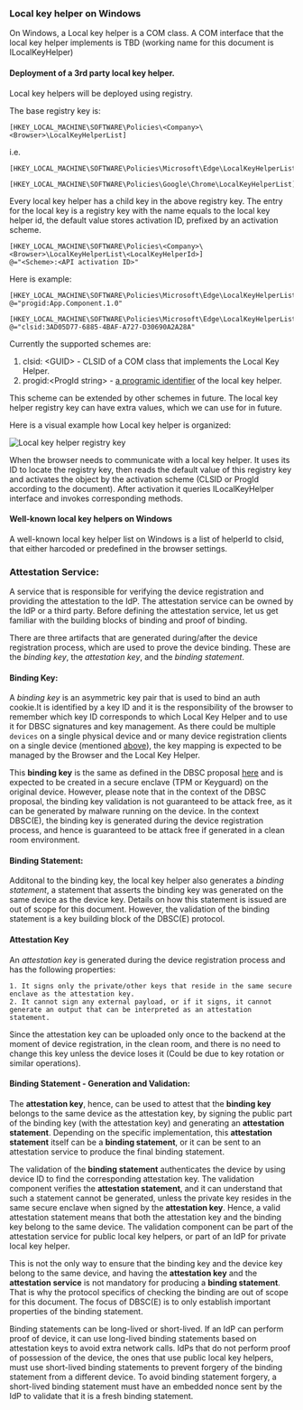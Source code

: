 ### Local key helper on Windows

On Windows, a Local key helper is a COM class. A COM interface that the local key helper implements is TBD (working name for this document is ILocalKeyHelper)

#### Deployment of a 3rd party local key helper.

Local key helpers will be deployed using registry.

The base registry key is:

```
[HKEY_LOCAL_MACHINE\SOFTWARE\Policies\<Company>\<Browser>\LocalKeyHelperList]
```

i.e.

```
[HKEY_LOCAL_MACHINE\SOFTWARE\Policies\Microsoft\Edge\LocalKeyHelperList]

[HKEY_LOCAL_MACHINE\SOFTWARE\Policies\Google\Chrome\LocalKeyHelperList]
```

Every local key helper has a child key in the above registry key. The entry for the local key is a registry key with the name equals to the local key helper id, the default value stores activation ID, prefixed by an activation scheme.

```
[HKEY_LOCAL_MACHINE\SOFTWARE\Policies\<Company>\<Browser>\LocalKeyHelperList\<LocalKeyHelperId>]
@="<Scheme>:<API activation ID>"
```

Here is example:

```
[HKEY_LOCAL_MACHINE\SOFTWARE\Policies\Microsoft\Edge\LocalKeyHelperList\login.contoso.com]
@="progid:App.Component.1.0"

[HKEY_LOCAL_MACHINE\SOFTWARE\Policies\Microsoft\Edge\LocalKeyHelperList\login.fabrikam.com]
@="clsid:3AD05D77-6885-4BAF-A727-D30690A2A28A"
```

Currently the supported schemes are:

1. clsid: \<GUID\> - CLSID of a COM class that implements the Local Key Helper.
2. progid:\<ProgId string\> - [a programic identifier](https://learn.microsoft.com/en-us/windows/win32/com/-progid--key) of the local key helper.

This scheme can be extended by other schemes in future.
The local key helper registry key can have extra values, which we can use for in future.

Here is a visual example how Local key helper is organized:

![Local key helper registry key](./images/keyhelper-reg.png)

When the browser needs to communicate with a local key helper. It uses its ID to locate the registry key, then reads the default value of this registry key and activates the object by the activation scheme (CLSID or ProgId according to the document). After activation it queries ILocalKeyHelper interface and invokes corresponding methods.

#### Well-known local key helpers on Windows

A well-known local key helper list on Windows is a list of helperId to clsid, that either harcoded or predefined in the browser settings.

### **Attestation Service**:

A service that is responsible for verifying the device registration and providing the attestation to the IdP. The attestation service can be owned by the IdP or a third party. Before defining the attestation service, let us get familiar with the building blocks of binding and proof of binding.

There are three artifacts that are generated during/after the device registration process, which are used to prove the device binding. These are the _binding key_, the _attestation key_, and the _binding statement_.

#### **Binding Key**:

A _binding key_ is an asymmetric key pair that is used to bind an auth cookie.It is identified by a key ID and it is the responsibility of the browser to remember which key ID corresponds to which Local Key Helper and to use it for DBSC signatures and key management. As there could be multiple `devices` on a single physical device and or many device registration clients on a single device (mentioned [above](#device-registration-client)), the key mapping is expected to be managed by the Browser and the Local Key Helper.

This **binding key** is the same as defined in the DBSC proposal [here](https://github.com/WICG/dbsc?tab=readme-ov-file#maintaining-a-session) and is expected to be created in a secure enclave (TPM or Keyguard) on the original device. However, please note that in the context of the DBSC proposal, the binding key validation is not guaranteed to be attack free, as it can be generated by malware running on the device. In the context DBSC(E), the binding key is generated during the device registration process, and hence is guaranteed to be attack free if generated in a clean room environment.

#### **Binding Statement**:

Additonal to the binding key, the local key helper also generates a _binding statement_, a statement that asserts the binding key was generated on the same device as the device key. Details on how this statement is issued are out of scope for this document. However, the validation of the binding statement is a key building block of the DBSC(E) protocol.

#### **Attestation Key**

An _attestation key_ is generated during the device registration process and has the following properties:

    1. It signs only the private/other keys that reside in the same secure enclave as the attestation key.
    2. It cannot sign any external payload, or if it signs, it cannot generate an output that can be interpreted as an attestation statement.

Since the attestation key can be uploaded only once to the backend at the moment of device registration, in the clean room, and there is no need to change this key unless the device loses it (Could be due to key rotation or similar operations).

#### **Binding Statement - Generation and Validation**:

The **attestation key**, hence, can be used to attest that the **binding key** belongs to the same device as the attestation key, by signing the public part of the binding key (with the attestation key) and generating an **attestation statement**. Depending on the specific implementation, this **attestation statement** itself can be a **binding statement**, or it can be sent to an attestation service to produce the final binding statement.

The validation of the **binding statement** authenticates the device by using device ID to find the corresponding attestation key. The validation component verifies the **attestation statement**, and it can understand that such a statement cannot be generated, unless the private key resides in the same secure enclave when signed by the **attestation key**. Hence, a valid attestation statement means that both the attestation key and the binding key belong to the same device. The validation component can be part of the attestation service for public local key helpers, or part of an IdP for private local key helper.

This is not the only way to ensure that the binding key and the device key belong to the same device, and having the **attestation key** and the **attestation service** is not mandatory for producing a **binding statement**. That is why the protocol specifics of checking the binding are out of scope for this document. The focus of DBSC(E) is to only establish important properties of the binding statement.

Binding statements can be long-lived or short-lived. If an IdP can perform proof of device, it can use long-lived binding statements based on attestation keys to avoid extra network calls. IdPs that do not perform proof of possession of the device, the ones that use public local key helpers, must use short-lived binding statements to prevent forgery of the binding statement from a different device. To avoid binding statement forgery, a short-lived binding statement must have an embedded nonce sent by the IdP to validate that it is a fresh binding statement.
